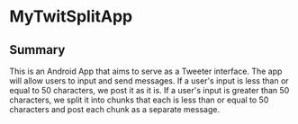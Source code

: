 # MyTwitSplitApp

## Summary

This is an Android App that aims to serve as a Tweeter interface. The app will allow users to input and send messages. 
If a user's input is less than or equal to 50 characters, we post it as it is. If a user's input is greater than 50 characters, we split it into chunks that each is less than or equal to 50 characters and post each chunk as a separate message.
 



